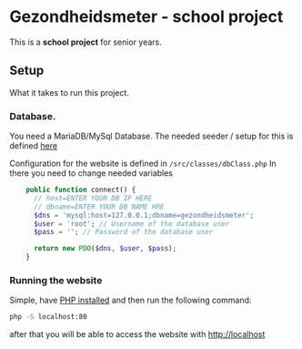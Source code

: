 # Gezondheidsmeter - school project

This is a **school project** for senior years.

## Setup
What it takes to run this project.

### Database.
You need a MariaDB/MySql Database. The needed seeder / setup for this is defined [here](https://github.com/RheimerVanDijk/Gezondheidsmeter/tree/master/seeder)


Configuration for the website is defined in ``/src/classes/dbClass.php``
In there you need to change needed variables
```php
    public function connect() {
      // host=ENTER YOUR DB IP HERE
      // dbname=ENTER YOUR DB NAME HRE
      $dns = 'mysql:host=127.0.0.1;dbname=gezondheidsmeter';
      $user = 'root'; // Username of the database user
      $pass = ''; // Password of the database user

      return new PDO($dns, $user, $pass);
    }
```

### Running the website
Simple, have [PHP installed](https://www.php.net/downloads) and then run the following command:
```bash
php -S localhost:80
```

after that you will be able to access the website with [http://localhost](http://localhost)
